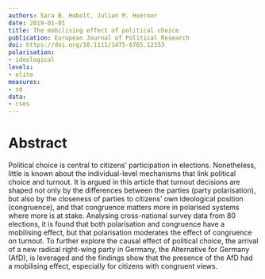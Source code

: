 ```yaml
---
authors: Sara B. Hobolt, Julian M. Hoerner
date: 2019-01-01
title: The mobilising effect of political choice
publication: European Journal of Political Research
doi: https://doi.org/10.1111/1475-6765.12353
polarisation: 
- ideological
levels: 
- elite
measures: 
- sd
data: 
- cses
---
```


# Abstract
Political choice is central to citizens’ participation in elections. Nonetheless, little is known about the individual-level mechanisms that link political choice and turnout. It is argued in this article that turnout decisions are shaped not only by the differences between the parties (party polarisation), but also by the closeness of parties to citizens’ own ideological position (congruence), and that congruence matters more in polarised systems where more is at stake. Analysing cross-national survey data from 80 elections, it is found that both polarisation and congruence have a mobilising effect, but that polarisation moderates the effect of congruence on turnout. To further explore the causal effect of political choice, the arrival of a new radical right-wing party in Germany, the Alternative for Germany (AfD), is leveraged and the findings show that the presence of the AfD had a mobilising effect, especially for citizens with congruent views.